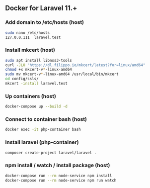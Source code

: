 ## Docker for Laravel 11.+

### Add domain to /etc/hosts (host)

```bash
sudo nano /etc/hosts
127.0.0.111  laravel.test
```

### Install mkcert (host)

```bash
sudo apt install libnss3-tools
curl -JLO "https://dl.filippo.io/mkcert/latest?for=linux/amd64"
chmod +x mkcert-v*-linux-amd64
sudo mv mkcert-v*-linux-amd64 /usr/local/bin/mkcert
cd config/ssls/
mkcert -install laravel.test
```

### Up containers (host)

```bash
docker-compose up --build -d
```

### Connect to container bash (host)

```bash
docker exec -it php-container bash
```

### Install laravel (php-container)

```bash
composer create-project laravel/laravel .
```

### npm install / watch / install package (host)

```bash
docker-compose run --rm node-service npm install
docker-compose run --rm node-service npm run watch
```
